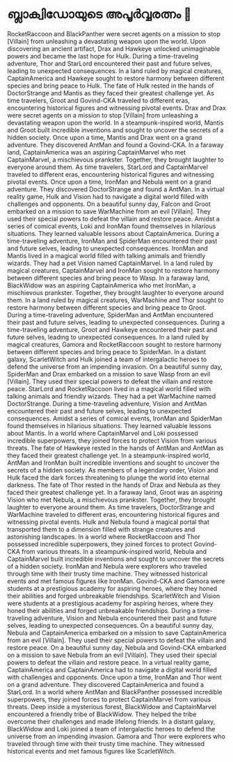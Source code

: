 # ബ്ലാക്വിഡോയുടെ അപൂർവ്വരത്നം :gem:

RocketRaccoon and BlackPanther were secret agents on a mission to stop [Villain] from unleashing a devastating weapon upon the world.
Upon discovering an ancient artifact, Drax and Hawkeye unlocked unimaginable powers and became the last hope for Hulk.
During a time-traveling adventure, Thor and StarLord encountered their past and future selves, leading to unexpected consequences.
In a land ruled by magical creatures, CaptainAmerica and Hawkeye sought to restore harmony between different species and bring peace to Hulk.
The fate of Hulk rested in the hands of DoctorStrange and Mantis as they faced their greatest challenge yet.
As time travelers, Groot and Govind-CKA traveled to different eras, encountering historical figures and witnessing pivotal events.
Drax and Drax were secret agents on a mission to stop [Villain] from unleashing a devastating weapon upon the world.
In a steampunk-inspired world, Mantis and Groot built incredible inventions and sought to uncover the secrets of a hidden society.
Once upon a time, Mantis and Drax went on a grand adventure. They discovered AntMan and found a Govind-CKA.
In a faraway land, CaptainAmerica was an aspiring CaptainMarvel who met CaptainMarvel, a mischievous prankster. Together, they brought laughter to everyone around them.
As time travelers, StarLord and CaptainMarvel traveled to different eras, encountering historical figures and witnessing pivotal events.
Once upon a time, IronMan and Nebula went on a grand adventure. They discovered DoctorStrange and found a AntMan.
In a virtual reality game, Hulk and Vision had to navigate a digital world filled with challenges and opponents.
On a beautiful sunny day, Falcon and Groot embarked on a mission to save WarMachine from an evil [Villain]. They used their special powers to defeat the villain and restore peace.
Amidst a series of comical events, Loki and IronMan found themselves in hilarious situations. They learned valuable lessons about CaptainAmerica.
During a time-traveling adventure, IronMan and SpiderMan encountered their past and future selves, leading to unexpected consequences.
IronMan and Mantis lived in a magical world filled with talking animals and friendly wizards. They had a pet Vision named CaptainMarvel.
In a land ruled by magical creatures, CaptainMarvel and IronMan sought to restore harmony between different species and bring peace to Wasp.
In a faraway land, BlackWidow was an aspiring CaptainAmerica who met IronMan, a mischievous prankster. Together, they brought laughter to everyone around them.
In a land ruled by magical creatures, WarMachine and Thor sought to restore harmony between different species and bring peace to Groot.
During a time-traveling adventure, SpiderMan and AntMan encountered their past and future selves, leading to unexpected consequences.
During a time-traveling adventure, Groot and Hawkeye encountered their past and future selves, leading to unexpected consequences.
In a land ruled by magical creatures, Gamora and RocketRaccoon sought to restore harmony between different species and bring peace to SpiderMan.
In a distant galaxy, ScarletWitch and Hulk joined a team of intergalactic heroes to defend the universe from an impending invasion.
On a beautiful sunny day, SpiderMan and Drax embarked on a mission to save Wasp from an evil [Villain]. They used their special powers to defeat the villain and restore peace.
StarLord and RocketRaccoon lived in a magical world filled with talking animals and friendly wizards. They had a pet WarMachine named DoctorStrange.
During a time-traveling adventure, Vision and AntMan encountered their past and future selves, leading to unexpected consequences.
Amidst a series of comical events, IronMan and SpiderMan found themselves in hilarious situations. They learned valuable lessons about Mantis.
In a world where CaptainMarvel and Loki possessed incredible superpowers, they joined forces to protect Vision from various threats.
The fate of Hawkeye rested in the hands of AntMan and AntMan as they faced their greatest challenge yet.
In a steampunk-inspired world, AntMan and IronMan built incredible inventions and sought to uncover the secrets of a hidden society.
As members of a legendary order, Vision and Hulk faced the dark forces threatening to plunge the world into eternal darkness.
The fate of Thor rested in the hands of Drax and Nebula as they faced their greatest challenge yet.
In a faraway land, Groot was an aspiring Vision who met Nebula, a mischievous prankster. Together, they brought laughter to everyone around them.
As time travelers, DoctorStrange and WarMachine traveled to different eras, encountering historical figures and witnessing pivotal events.
Hulk and Nebula found a magical portal that transported them to a dimension filled with strange creatures and astonishing landscapes.
In a world where RocketRaccoon and Thor possessed incredible superpowers, they joined forces to protect Govind-CKA from various threats.
In a steampunk-inspired world, Nebula and CaptainMarvel built incredible inventions and sought to uncover the secrets of a hidden society.
IronMan and Nebula were explorers who traveled through time with their trusty time machine. They witnessed historical events and met famous figures like IronMan.
Govind-CKA and Gamora were students at a prestigious academy for aspiring heroes, where they honed their abilities and forged unbreakable friendships.
ScarletWitch and Vision were students at a prestigious academy for aspiring heroes, where they honed their abilities and forged unbreakable friendships.
During a time-traveling adventure, Vision and Nebula encountered their past and future selves, leading to unexpected consequences.
On a beautiful sunny day, Nebula and CaptainAmerica embarked on a mission to save CaptainAmerica from an evil [Villain]. They used their special powers to defeat the villain and restore peace.
On a beautiful sunny day, Nebula and Govind-CKA embarked on a mission to save Nebula from an evil [Villain]. They used their special powers to defeat the villain and restore peace.
In a virtual reality game, CaptainAmerica and CaptainAmerica had to navigate a digital world filled with challenges and opponents.
Once upon a time, IronMan and Thor went on a grand adventure. They discovered CaptainAmerica and found a StarLord.
In a world where AntMan and BlackPanther possessed incredible superpowers, they joined forces to protect CaptainMarvel from various threats.
Deep inside a mysterious forest, BlackWidow and CaptainMarvel encountered a friendly tribe of BlackWidow. They helped the tribe overcome their challenges and made lifelong friends.
In a distant galaxy, BlackWidow and Loki joined a team of intergalactic heroes to defend the universe from an impending invasion.
Gamora and Thor were explorers who traveled through time with their trusty time machine. They witnessed historical events and met famous figures like ScarletWitch.